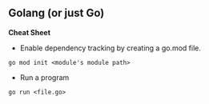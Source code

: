 ## Golang (or just Go)

**Cheat Sheet**

- Enable dependency tracking by creating a go.mod file.

```
go mod init <module's module path>
```

- Run a program

```
go run <file.go>
```
